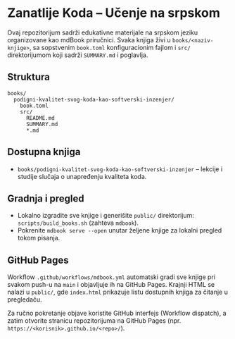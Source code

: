 # Zanatlije Koda – Učenje na srpskom

Ovaj repozitorijum sadrži edukativne materijale na srpskom jeziku organizovane kao mdBook priručnici. Svaka knjiga živi u `books/<naziv-knjige>`, sa sopstvenim `book.toml` konfiguracionim fajlom i `src/` direktorijumom koji sadrži `SUMMARY.md` i poglavlja.

## Struktura

```
books/
  podigni-kvalitet-svog-koda-kao-softverski-inzenjer/
    book.toml
    src/
      README.md
      SUMMARY.md
      *.md
```

## Dostupna knjiga

- `books/podigni-kvalitet-svog-koda-kao-softverski-inzenjer` – lekcije i studije slučaja о unapređenju kvaliteta koda.

## Gradnja i pregled

- Lokalno izgradite sve knjige i generišite `public/` direktorijum: `scripts/build_books.sh` (zahteva `mdbook`).
- Pokrenite `mdbook serve --open` unutar željene knjige za lokalni pregled tokom pisanja.

## GitHub Pages

Workflow `.github/workflows/mdbook.yml` automatski gradi sve knjige pri svakom push-u na `main` i objavljuje ih na GitHub Pages. Krajnji HTML se nalazi u `public/`, gde `index.html` prikazuje listu dostupnih knjiga za čitanje u pregledaču.

Za ručno pokretanje objave koristite GitHub interfejs (Workflow dispatch), a zatim otvorite stranicu repozitorijuma na GitHub Pages (npr. `https://<korisnik>.github.io/<repo>/`).
